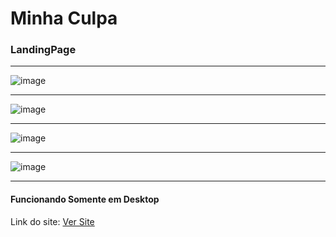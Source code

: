 # Minha Culpa
### LandingPage

---------------------------------------------------------

![image](https://github.com/KaioYt/landing-page-MinhaCulpa/assets/103225660/5c043de9-21d4-4200-b35d-e2b755e17c33)

---------------------------------------------------------

![image](https://github.com/KaioYt/landing-page-MinhaCulpa/assets/103225660/0e9896aa-28cd-479f-b755-5ce989beba43)

--------------------------------------------------------


![image](https://github.com/KaioYt/landing-page-MinhaCulpa/assets/103225660/07c7127f-7428-4d19-a0e3-71a610e653e6)


---------------------------------------------------------


![image](https://github.com/KaioYt/landing-page-MinhaCulpa/assets/103225660/b6818d51-2473-4f0d-b34b-0b8ece724614)


----------------------------------------------------------

#### Funcionando Somente em Desktop


Link do site: <a href=“minhaculpa-bykaioyt.netlify.app“>Ver Site</a>


